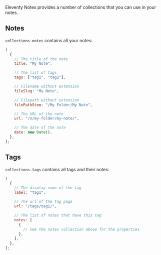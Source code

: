 Eleventy Notes provides a number of collections that you can use in your notes.

## Notes

`collections.notes` contains all your notes:

```js
[
  {
    // The title of the note
    title: "My Note",

    // The list of tags
    tags: ["tag1", "tag2"],

    // Filename without extension
    fileSlug: "My Note",

    // Filepath without extension
    filePathStem: "/My Folder/My Note",

    // The URL of the note
    url: "/n/my-folder/my-note/",

    // The date of the note
    date: new Date(),
  },
];
```

## Tags

`collections.tags` contains all tags and their notes:

```js
[
  {
    // The display name of the tag
    label: "tag1",

    // The url of the tag page
    url: "/tags/tag1/",

    // The list of notes that have this tag
    notes: [
      {
        // See the notes collection above for the properties
      },
    ],
  },
];
```
